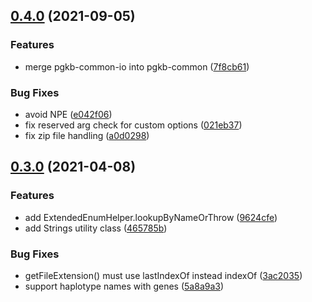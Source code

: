 ## [0.4.0](https://github.com/PharmGKB/pgkb-common/compare/v0.3.0...v0.4.0) (2021-09-05)


### Features

* merge pgkb-common-io into pgkb-common ([7f8cb61](https://github.com/PharmGKB/pgkb-common/commit/7f8cb6165d7d3555a46eb7b2b04ef319a54ebedd))


### Bug Fixes

* avoid NPE ([e042f06](https://github.com/PharmGKB/pgkb-common/commit/e042f06e690a4e6cd675aeb7b188144c5fe9e1a7))
* fix reserved arg check for custom options ([021eb37](https://github.com/PharmGKB/pgkb-common/commit/021eb3772b1c800b61bcb61ad42cd091aea5e411))
* fix zip file handling ([a0d0298](https://github.com/PharmGKB/pgkb-common/commit/a0d0298b1b51788218a0642417dbc3efcb63dccb))

## [0.3.0](https://github.com/PharmGKB/pgkb-common/compare/v0.2.2...v0.3.0) (2021-04-08)


### Features

* add ExtendedEnumHelper.lookupByNameOrThrow ([9624cfe](https://github.com/PharmGKB/pgkb-common/commit/9624cfea778659d72aa714ce424c59fa7bda87d5))
* add Strings utility class ([465785b](https://github.com/PharmGKB/pgkb-common/commit/465785b9c597330ef6124215b0f0dc2b212796be))


### Bug Fixes

* getFileExtension() must use lastIndexOf instead indexOf ([3ac2035](https://github.com/PharmGKB/pgkb-common/commit/3ac203570e4647c6db4625d6d689406b9cbed1f5))
* support haplotype names with genes ([5a8a9a3](https://github.com/PharmGKB/pgkb-common/commit/5a8a9a34b225661ad4eaf58a9553cdbae70856f7))
